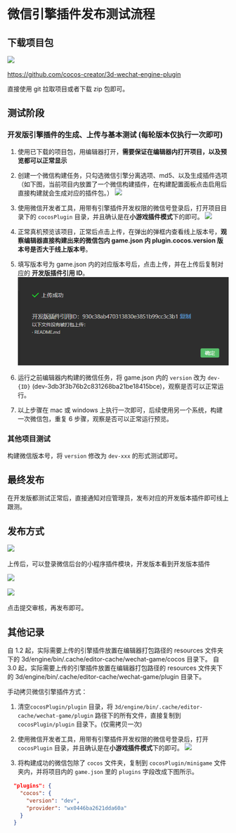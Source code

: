 # 微信引擎插件发布测试流程

## 下载项目包

![](./images/download.png)

<https://github.com/cocos-creator/3d-wechat-engine-plugin>

直接使用 git 拉取项目或者下载 zip 包即可。

## 测试阶段

### 开发版引擎插件的生成、上传与基本测试 (每轮版本仅执行一次即可)

1. 使用已下载的项目包，用编辑器打开，**需要保证在编辑器内打开项目，以及预览都可以正常显示**

2. 创建一个微信构建任务，只勾选微信引擎分离选项、md5、以及生成插件选项（如下图，当前项目内放置了一个微信构建插件，在构建配置面板点击启用后直接构建就会生成对应的插件包。）
![](./images/publish.png)

3. 使用微信开发者工具，用带有引擎插件开发权限的微信号登录后，打开项目目录下的 `cocosPlugin` 目录，并且确认是在**小游戏插件模式**下的即可。
![](./images/wechat_dev_tools.png)

4. 正常真机预览该项目，正常后点击上传，在弹出的弹框内查看线上版本号，**观察编辑器直接构建出来的微信包内 game.json 内 plugin.cocos.version 版本号是否大于线上版本号**。

5. 填写版本号为 game.json 内的对应版本号后，点击上传，并在上传后复制对应的 **开发版插件引用 ID**。
![](./images/plugin_md5.png)

6. 运行之前编辑器内构建的微信任务，将 game.json 内的 `version` 改为 `dev-{ID}` (dev-3db3f3b76b2c831268ba21be18415bce)，观察是否可以正常运行。

7. 以上步骤在 mac 或 windows 上执行一次即可，后续使用另一个系统，构建一次微信包，重复 6 步骤，观察是否可以正常运行预览。

### 其他项目测试

构建微信版本号，将 `version` 修改为 `dev-xxx` 的形式测试即可。

## 最终发布

在开发版都测试正常后，直接通知对应管理员，发布对应的开发版本插件即可线上跟测。

## 发布方式

![](./images/upload.png)

上传后，可以登录微信后台的小程序插件模块，开发版本看到开发版本插件

![](./images/step1.png)

![](./images/step2.png)

点击提交审核，再发布即可。

## 其他记录

自 1.2 起，实际需要上传的引擎插件放置在编辑器打包路径的 resources 文件夹下的 3d/engine/bin/.cache/editor-cache/wechat-game/cocos 目录下。
自 3.0 起，实际需要上传的引擎插件放置在编辑器打包路径的 resources 文件夹下的 3d/engine/bin/.cache/editor-cache/wechat-game/plugin 目录下。

手动拷贝微信引擎插件方式：

1. 清空`cocosPlugin/plugin` 目录，将 `3d/engine/bin/.cache/editor-cache/wechat-game/plugin` 路径下的所有文件，直接复制到 `cocosPlugin/plugin` 目录下。(仅需拷贝一次)

2. 使用微信开发者工具，用带有引擎插件开发权限的微信号登录后，打开 `cocosPlugin` 目录，并且确认是在**小游戏插件模式**下的即可。
![](./images/wechat_dev_tools.png)

3. 将构建成功的微信包除了 `cocos` 文件夹，复制到 `cocosPlugin/minigame` 文件夹内，并将项目内的 `game.json` 里的 `plugins` 字段改成下图所示。

```json
  "plugins": {
    "cocos": {
      "version": "dev",
      "provider": "wx0446ba2621dda60a"
    }
  }
```
